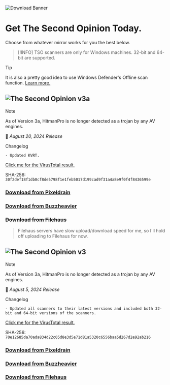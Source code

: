![Download Banner](/banner_download.png)
# Get The Second Opinion Today.
Choose from whatever mirror works for you the best below.

<!--TSO LATEST-->
> [!INFO]
> TSO scanners are only for Windows machines. 32-bit and 64-bit are supported.

> [!TIP]
> It is also a pretty good idea to use Windows Defender's Offline scan function. <a href="https://learn.microsoft.com/en-us/defender-endpoint/microsoft-defender-offline">Learn more.</a>

## <img style="float: left;" src="/new.png"/> The Second Opinion v3a 
> [!NOTE]
> As of Version 3a, HitmanPro is no longer detected as a trojan by any AV engines.

📅 *August 20, 2024 Release*

Changelog
```
- Updated KVRT.

```
[Click me for the VirusTotal result.](https://www.virustotal.com/gui/file/30f2def18f1db0cf8de5798f1e1feb5017d199cad9f31a4a8e9f0f4f8436599e)

SHA-256: `30f2def18f1db0cf8de5798f1e1feb5017d199cad9f31a4a8e9f0f4f8436599e`

### [Download from Pixeldrain](https://pixeldrain.com/u/KLLTCRSX)

### [Download from Buzzheavier](https://buzzheavier.com/f/GVIOeKHpAAA)

### ~~Download from Filehaus~~
> Filehaus servers have slow upload/download speed for me, so I'll hold off uploading to Filehaus for now.

<!--TSO v3-->

## <img style="float: left;" src="/old.png"/>The Second Opinion v3
> [!NOTE]
> As of Version 3a, HitmanPro is no longer detected as a trojan by any AV engines.

📅 *August 5, 2024 Release*

Changelog
```
- Updated all scanners to their latest versions and included both 32-bit and 64-bit versions of the scanners.

```
[Click me for the VirusTotal result.](https://www.virustotal.com/gui/file/70e12685da70ada834d22c05d8e3d5e71d81a5320c6556baa5d267d2e92ab216)

SHA-256: `70e12685da70ada834d22c05d8e3d5e71d81a5320c6556baa5d267d2e92ab216`

### [Download from Pixeldrain](https://pixeldrain.com/u/STJSJKWs)

### [Download from Buzzheavier](https://buzzheavier.com/f/GUOmGmppAAA)

### [Download from Filehaus](https://cdn5.filehaus.su/files/1722872103_97701/TheSecondOpinion_v3.zip)


